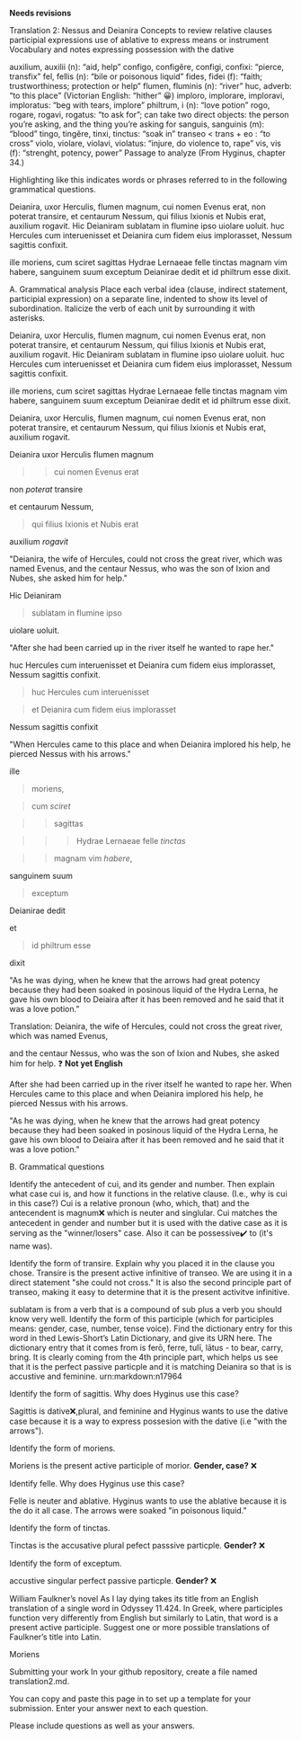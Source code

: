 **Needs revisions**

Translation 2: Nessus and Deianira
Concepts to review
relative clauses
participial expressions
use of ablative to express means or instrument
Vocabulary and notes
expressing possession with the dative

auxilium, auxilii (n): “aid, help”
configo, configĕre, configi, confixi: “pierce, transfix”
fel, fellis (n): “bile or poisonous liquid”
fides, fidei (f): “faith; trustworthiness; protection or help”
flumen, fluminis (n): “river”
huc, adverb: “to this place” (Victorian English: “hither” 😀)
imploro, implorare, imploravi, imploratus: “beg with tears, implore”
philtrum, i (n): “love potion”
rogo, rogare, rogavi, rogatus: “to ask for”; can take two direct objects: the person you’re asking, and the thing you’re asking for
sanguis, sanguinis (m): “blood”
tingo, tingĕre, tinxi, tinctus: “soak in”
transeo < trans + eo : “to cross”
violo, violare, violavi, violatus: “injure, do violence to, rape”
vis, vis (f): “strenght, potency, power”
Passage to analyze
(From Hyginus, chapter 34.)

Highlighting like this indicates words or phrases referred to in the following grammatical questions.

Deianira, uxor Herculis, flumen magnum, cui nomen Evenus erat, non poterat transire, et centaurum Nessum, qui filius Ixionis et Nubis erat, auxilium rogavit. Hic Deianiram sublatam in flumine ipso uiolare uoluit. huc Hercules cum interuenisset et Deianira cum fidem eius implorasset, Nessum sagittis confixit.

ille moriens, cum sciret sagittas Hydrae Lernaeae felle tinctas magnam vim habere, sanguinem suum exceptum Deianirae dedit et id philtrum esse dixit.

A. Grammatical analysis
Place each verbal idea (clause, indirect statement, participial expression) on a separate line, indented to show its level of subordination. Italicize the verb of each unit by surrounding it with asterisks.

Deianira, uxor Herculis, flumen magnum, cui nomen Evenus erat, non poterat transire, et centaurum Nessum, qui filius Ixionis et Nubis erat, auxilium rogavit. Hic Deianiram sublatam in flumine ipso uiolare uoluit. huc Hercules cum interuenisset et Deianira cum fidem eius implorasset, Nessum sagittis confixit.

ille moriens, cum sciret sagittas Hydrae Lernaeae felle tinctas magnam vim habere, sanguinem suum exceptum Deianirae dedit et id philtrum esse dixit.


Deianira, uxor Herculis, flumen magnum, cui nomen Evenus erat, non poterat transire, et centaurum Nessum, qui filius Ixionis et Nubis erat, auxilium rogavit.

Deianira uxor Herculis flumen magnum 

>> cui nomen Evenus erat

non *poterat* transire 

et centaurum Nessum, 

>qui filius Ixionis et Nubis erat

auxilium *rogavit*

"Deianira, the wife of Hercules, could not cross the great river, which was named Evenus, and the centaur Nessus, who was the son of Ixion and Nubes, she asked him for help."



Hic Deianiram 

> sublatam in flumine ipso 

uiolare uoluit.

"After she had been carried up in the river itself he wanted to rape her."
 


huc Hercules cum interuenisset et Deianira cum fidem eius implorasset, Nessum sagittis confixit.



> huc Hercules cum interuenisset

> et Deianira cum fidem eius implorasset

Nessum sagittis confixit


"When Hercules came to this place and when Deianira implored his help, he pierced Nessus with his arrows."




ille
> moriens,

> cum *sciret*

> > sagittas 

> > > Hydrae Lernaeae felle *tinctas*

> > magnam vim *habere*,

sanguinem suum

> exceptum

Deianirae dedit 

et

>id philtrum esse

dixit

"As he was dying, when he knew that the arrows had great potency because they had been soaked in posinous liquid of the Hydra Lerna, he gave his own blood to Deiaira after it has been removed and he said that it was a love potion." 


Translation: 
Deianira, the wife of Hercules, could not cross the great river, which was named Evenus, 

and the centaur Nessus, who was the son of Ixion and Nubes, she asked him for help. ❓ **Not yet English**

After she had been carried up in the river itself he wanted to rape her. When Hercules came to this place and when Deianira implored his help, he pierced Nessus with his arrows.

"As he was dying, when he knew that the arrows had great potency because they had been soaked in posinous liquid of the Hydra Lerna, he gave his own blood to Deiaira after it has been removed and he said that it was a love potion." 

B. Grammatical questions


Identify the antecedent of cui, and its gender and number. Then explain what case cui is, and how it functions in the relative clause. (I.e., why is cui in this case?)
Cui is a relative pronoun (who, which, that) and the antecendent is magnum❌ which is neuter and singlular. Cui matches the antecedent in gender and number but it is used with the dative case as it is serving as the "winner/losers" case. Also it can be possessive✔️ to (it's name was).  



Identify the form of transire. Explain why you placed it in the clause you chose.
Transire is the present active infinitive of transeo. We are using it in a direct statement "she could not cross." It is also the second principle part of transeo, making it easy to determine that it is the present activitve infinitive. 



sublatam is from a verb that is a compound of sub plus a verb you should know very well. Identify the form of this participle (which for participles means: gender, case, number, tense voice). Find the dictionary entry for this word in thed Lewis-Short’s Latin Dictionary, and give its URN here.
The dictionary entry that it comes from is ferō, ferre, tulī, lātus - to bear, carry, bring. It is clearly coming from the 4th principle part, which helps us see that it is the perfect passive particple and it is matching Deianira so that is is accustive and feminine. urn:markdown:n17964



Identify the form of sagittis. Why does Hyginus use this case?

Sagittis is dative❌,plural, and feminine and Hyginus wants to use the dative case because it is a way to express possesion with the dative (i.e "with the arrows"). 



Identify the form of moriens.

Moriens is the present active participle of morior. **Gender, case?** ❌



Identify felle. Why does Hyginus use this case?

Felle is neuter and ablative. Hyginus wants to use the ablative because it is the do it all case. The arrows were soaked "in poisonous liquid." 




Identify the form of tinctas.

Tinctas is the accusative plural pefect passsive particple. **Gender?** ❌



Identify the form of exceptum.

accustive singular perfect passive particple. **Gender?** ❌



William Faulkner’s novel As I lay dying takes its title from an English translation of a single word in Odyssey 11.424. In Greek, where participles function very differently from English but similarly to Latin, that word is a present active participle. Suggest one or more possible translations of Faulkner’s title into Latin.

Moriens


Submitting your work
In your github repository, create a file named translation2.md.

You can copy and paste this page in to set up a template for your submission. Enter your answer next to each question.

Please include questions as well as your answers.
